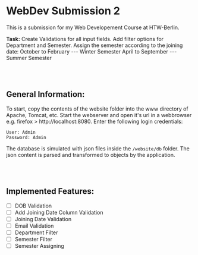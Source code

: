 # WebDev Submission 2

This is a submission for my Web Developement Course at HTW-Berlin.

<strong>Task:</strong> Create Validations for all input fields. Add filter options for Department and Semester. Assign the semester according to the joining date:
October to February --- Winter Semester
April to September --- Summer Semester

<br/>
<br/>

## General Information:
To start, copy the contents of the website folder into the www directory of Apache, Tomcat, etc. 
Start the webserver and open it's url in a webbrowser e.g. firefox > http://localhost:8080. Enter the following login credentials:
```
User: Admin
Password: Admin
```
The database is simulated with json files inside the `/website/db` folder. The json content is parsed and transformed to objects by the application.

<br/>
<br/>

## Implemented Features:
- [ ] DOB Validation
- [ ] Add Joining Date Column Validation
- [ ] Joining Date Validation
- [ ] Email Validation
- [ ] Department Filter
- [ ] Semester Filter
- [ ] Semester Assigning
